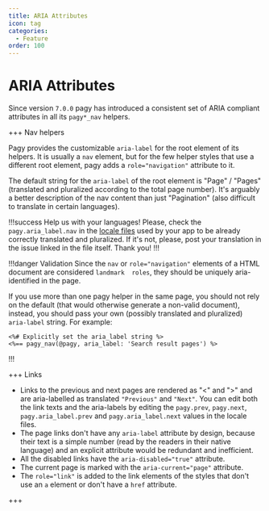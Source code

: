 ```yaml
---
title: ARIA Attributes
icon: tag
categories:
  - Feature
order: 100
---
```


# ARIA Attributes

Since version `7.0.0` pagy has introduced a consistent set of ARIA compliant attributes in all its `pagy*_nav` helpers.

+++ Nav helpers

Pagy provides the customizable `aria-label` for the root element of its helpers. It is usually a `nav` element, but for
the few helper styles that use a different root element, pagy adds a `role="navigation"` attribute to it.

The default string for the `aria-label` of the root element is "Page" / "Pages" (translated and pluralized according to the total
page number). It's arguably a better description of the nav content than just "Pagination" (also difficult to translate in certain
languages).

!!!success Help us with your languages!
Please, check the `pagy.aria_label.nav` in the [locale files](https://github.com/ddnexus/pagy/tree/master/gem/locales)
used by your app to be already correctly translated and pluralized. If it's not, please, post your translation in the issue linked
in the file itself. Thank you!
!!!

!!!danger Validation
Since the `nav` or `role="navigation"` elements of a HTML document are considered `landmark  roles`, they
should be uniquely aria-identified in the page.

If you use more than one pagy helper in the same page, you should not rely on the default (that would otherwise generate a
non-valid document), instead, you should pass your own (possibly translated and pluralized) `aria-label` string. For example:

```erb
<%# Explicitly set the aria_label string %> 
<%== pagy_nav(@pagy, aria_label: 'Search result pages') %>
```

!!!

+++ Links

- Links to the previous and next pages are rendered as "&lt;" and "&gt;" and are aria-labelled as translated `"Previous"`
  and `"Next"`. You can edit both the link texts and the aria-labels by editing the `pagy.prev`, `pagy.next`,
  `pagy.aria_label.prev` and `pagy.aria_label.next` values in the locale files.
- The page links don't have any `aria-label` attribute by design, because their text is a simple number (read by the readers in
  their native language) and an explicit attribute would be redundant and inefficient.
- All the disabled links have the `aria-disabled="true"` attribute.
- The current page is marked with the `aria-current="page"` attribute.
- The `role="link"` is added to the link elements of the styles that don't use an `a` element or don't have a `href` attribute.

+++
